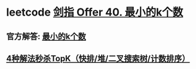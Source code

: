# leetcode [剑指 Offer 40. 最小的k个数](https://leetcode.cn/problems/zui-xiao-de-kge-shu-lcof/)



## 官方解答: [最小的k个数](https://leetcode.cn/problems/zui-xiao-de-kge-shu-lcof/solution/zui-xiao-de-kge-shu-by-leetcode-solution/)



## [4种解法秒杀TopK（快排/堆/二叉搜索树/计数排序）](https://leetcode.cn/problems/zui-xiao-de-kge-shu-lcof/solution/3chong-jie-fa-miao-sha-topkkuai-pai-dui-er-cha-sou/)
